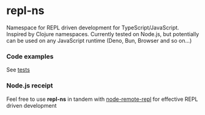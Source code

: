 # repl-ns

Namespace for REPL driven development for TypeScript/JavaScript. 
Inspired by Clojure namespaces.
Currently tested on Node.js, but potentially can be used on any JavaScript runtime (Deno, Bun, Browser and so on...)

### Code examples

See [tests](https://github.com/darky/repl-ns/blob/master/test.ts)

### Node.js receipt

Feel free to use **repl-ns** in tandem with [node-remote-repl](https://github.com/darky/node-remote-repl) for effective REPL driven development
